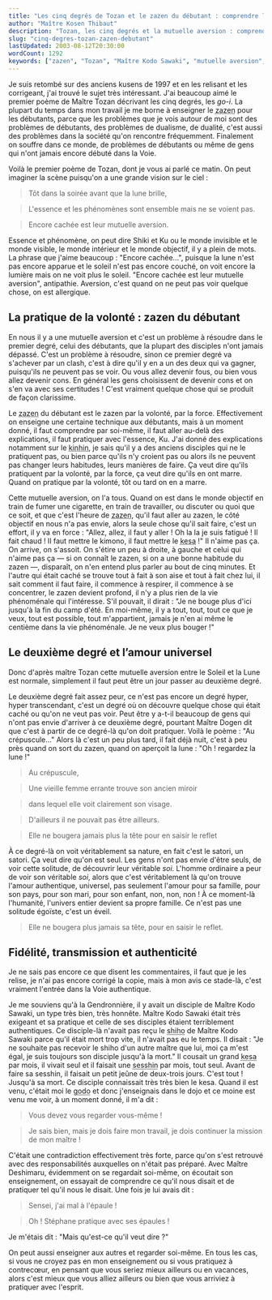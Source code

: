 ```yaml
---
title: "Les cinq degrés de Tozan et le zazen du débutant : comprendre l’aversion intérieure"
author: "Maître Kosen Thibaut"
description: "Tozan, les cinq degrés et la mutuelle aversion : comprendre le zazen du débutant dans l’enseignement de Maître Kosen."
slug: "cinq-degres-tozan-zazen-debutant"
lastUpdated: 2003-08-12T20:30:00
wordCount: 1292
keywords: ["zazen", "Tozan", "Maître Kodo Sawaki", "mutuelle aversion", "zazen du débutant", "sesshin", "kesa", "shiho", "dualiste", "pratique intérieure"]
---
```


Je suis retombé sur des anciens kusens de 1997 et en les relisant et les corrigeant, j'ai trouvé le sujet très intéressant. J'ai beaucoup aimé le premier poème de Maître Tozan décrivant les cinq degrés, les *go-i*. La plupart du temps dans mon travail je me borne à enseigner le <abbr title="Méditation assise.">zazen</abbr> pour les débutants, parce que les problèmes que je vois autour de moi sont des problèmes de débutants, des problèmes de dualisme, de dualité, c'est aussi des problèmes dans la société qu'on rencontre fréquemment. Finalement on souffre dans ce monde, de problèmes de débutants ou même de gens qui n'ont jamais encore débuté dans la Voie.

Voilà le premier poème de Tozan, dont je vous ai parlé ce matin. On peut imaginer la scène puisqu'on a une grande vision sur le ciel :

> Tôt dans la soirée avant que la lune brille,

> L'essence et les phénomènes sont ensemble mais ne se voient pas.

> Encore cachée est leur mutuelle aversion.

Essence et phénomène, on peut dire Shiki et Ku ou le monde invisible et le monde visible, le monde intérieur et le monde objectif, il y a plein de mots. La phrase que j'aime beaucoup : "Encore cachée…", puisque la lune n'est pas encore apparue et le soleil n'est pas encore couché, on voit encore la lumière mais on ne voit plus le soleil. "Encore cachée est leur mutuelle aversion", antipathie. Aversion, c'est quand on ne peut pas voir quelque chose, on est allergique.

## La pratique de la volonté : zazen du débutant

En nous il y a une mutuelle aversion et c'est un problème à résoudre dans le premier degré, celui des débutants, que la plupart des disciples n'ont jamais dépassé. C'est un problème à résoudre, sinon ce premier degré va s'achever par un clash, c'est à dire qu'il y en a un des deux qui va gagner, puisqu'ils ne peuvent pas se voir. Ou vous allez devenir fous, ou bien vous allez devenir cons. En général les gens choisissent de devenir cons et on s'en va avec ses certitudes ! C'est vraiment quelque chose qui se produit de façon clarissime.

Le <abbr title="Méditation assise.">zazen</abbr> du débutant est le zazen par la volonté, par la force. Effectivement on enseigne une certaine technique aux débutants, mais à un moment donné, il faut comprendre par soi-même, il faut aller au-delà des explications, il faut pratiquer avec l'essence, Ku. J'ai donné des explications notamment sur le <abbr title="Marche méditative lente.">kinhin</abbr>, je sais qu'il y a des anciens disciples qui ne le pratiquent pas, ou bien parce qu'ils n'y croient pas ou alors ils ne peuvent pas changer leurs habitudes, leurs manières de faire. Ça veut dire qu'ils pratiquent par la volonté, par la force, ça veut dire qu'ils en ont marre. Quand on pratique par la volonté, tôt ou tard on en a marre.

Cette mutuelle aversion, on l'a tous. Quand on est dans le monde objectif en train de fumer une cigarette, en train de travailler, ou discuter ou quoi que ce soit, et que c'est l'heure de <abbr title="Méditation assise.">zazen</abbr>, qu'il faut aller au zazen, le côté objectif en nous n'a pas envie, alors la seule chose qu'il sait faire, c'est un effort, il y va en force : "Allez, allez, il faut y aller ! Oh la la je suis fatigué ! Il fait chaud ! Il faut mettre le kimono, il faut mettre le <abbr title="Robe des nonnes et moines zen.">kesa</abbr> !" Il n'aime pas ça. On arrive, on s'assoit. On s'étire un peu à droite, à gauche et celui qui n'aime pas ça — si on connaît le zazen, si on a une bonne habitude du zazen —, disparaît, on n'en entend plus parler au bout de cinq minutes. Et l'autre qui était caché se trouve tout à fait à son aise et tout à fait chez lui, il sait comment il faut faire, il commence à respirer, il commence à se concentrer, le zazen devient profond, il n'y a plus rien de la vie phénoménale qui l'intéresse. S'il pouvait, il dirait : "Je ne bouge plus d'ici jusqu'à la fin du camp d'été. En moi-même, il y a tout, tout, tout ce que je veux, tout est possible, tout m'appartient, jamais je n'en ai même le centième dans la vie phénoménale. Je ne veux plus bouger !"

## Le deuxième degré et l’amour universel

Donc d'après maître Tozan cette mutuelle aversion entre le Soleil et la Lune est normale, simplement il faut peut être un jour passer au deuxième degré.

Le deuxième degré fait assez peur, ce n'est pas encore un degré hyper, hyper transcendant, c'est un degré où on découvre quelque chose qui était caché ou qu'on ne veut pas voir. Peut être y a-t-il beaucoup de gens qui n'ont pas envie d'arriver à ce deuxième degré, pourtant Maître Dogen dit que c'est à partir de ce degré-là qu'on doit pratiquer. Voilà le poème : "Au crépuscule…" Alors là c'est un peu plus tard, il fait déjà nuit, c'est à peu près quand on sort du zazen, quand on aperçoit la lune : "Oh ! regardez la lune !"


> Au crépuscule,

> Une vieille femme errante trouve son ancien miroir

> dans lequel elle voit clairement son visage.

> D'ailleurs il ne pouvait pas être ailleurs.

> Elle ne bougera jamais plus la tête pour en saisir le reflet

À ce degré-là on voit véritablement sa nature, en fait c'est le satori, un satori. Ça veut dire qu'on est seul. Les gens n'ont pas envie d'être seuls, de voir cette solitude, de découvrir leur véritable *soi*. L'homme ordinaire a peur de voir son véritable *soi*, alors que c'est véritablement là qu'on trouve l'amour authentique, universel, pas seulement l'amour pour sa famille, pour son pays, pour son mari, pour son enfant, non, non, non ! À ce moment-là l'humanité, l'univers entier devient sa propre famille. Ce n'est pas une solitude égoïste, c'est un éveil.

> Elle ne bougera plus jamais sa tête, pour en saisir le reflet.

## Fidélité, transmission et authenticité

Je ne sais pas encore ce que disent les commentaires, il faut que je les relise, je n'ai pas encore corrigé la copie, mais à mon avis ce stade-là, c'est vraiment l'entrée dans la Voie authentique.

Je me souviens qu'à la Gendronnière, il y avait un disciple de Maître Kodo Sawaki, un type très bien, très honnête. Maître Kodo Sawaki était très exigeant et sa pratique et celle de ses disciples étaient terriblement authentiques. Ce disciple-là n'avait pas reçu le <abbr title="Transmission du Dharma, certification d’un enseignant dans une lignée.">shiho</abbr> de Maître Kodo Sawaki parce qu'il était mort trop vite, il n'avait pas eu le temps. Il disait : "Je ne souhaite pas recevoir le shiho d'un autre maître que lui, moi ça m'est égal, je suis toujours son disciple jusqu'à la mort." Il cousait un grand <abbr title="Robe des nonnes et moines zen.">kesa</abbr> par mois, il vivait seul et il faisait une <abbr title="Littéralement : toucher l'esprit. Période de pratique intensive de zazen.">sesshin</abbr> par mois, tout seul. Avant de faire sa sesshin, il faisait un petit jeûne de deux-trois jours. C'est tout ! Jusqu'à sa mort. Ce disciple connaissait très très bien le kesa. Quand il est venu, c'était moi le <abbr title="Responsable de l'enseignement pendant zazen.">godo</abbr> et donc j'enseignais dans le dojo et ce moine est venu me voir, à un moment donné, il m'a dit :

> Vous devez vous regarder vous-même !

> Je sais bien, mais je dois faire mon travail, je dois continuer la mission de mon maître !

C'était une contradiction effectivement très forte, parce qu'on s'est retrouvé avec des responsabilités auxquelles on n'était pas préparé. Avec Maître Deshimaru, évidemment on se regardait soi-même, on écoutait son enseignement, on essayait de comprendre ce qu'il nous disait et de pratiquer tel qu'il nous le disait. Une fois je lui avais dit :

> Sensei, j'ai mal à l'épaule !

> Oh ! Stéphane pratique avec ses épaules !

Je m'étais dit : "Mais qu'est-ce qu'il veut dire ?"

On peut aussi enseigner aux autres et regarder soi-même. En tous les cas, si vous ne croyez pas en mon enseignement ou si vous pratiquez à contrecœur, en pensant que vous seriez mieux ailleurs ou en vacances, alors c'est mieux que vous alliez ailleurs ou bien que vous arriviez à pratiquer avec l'esprit.
